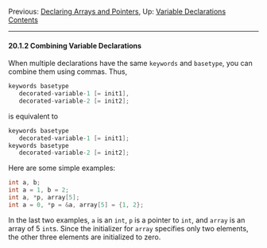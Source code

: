 Previous: [Declaring Arrays and
Pointers](Declaring-Arrays-and-Pointers.md), Up: [Variable
Declarations](Variable-Declarations.md)  
[Contents](index.md#SEC_Contents "Table of contents")  

------------------------------------------------------------------------


#### 20.1.2 Combining Variable Declarations 


When multiple declarations have the same `keywords` and
`basetype`, you can combine them using commas. Thus,

``` C
keywords basetype
   decorated-variable-1 [= init1],
   decorated-variable-2 [= init2];
```

is equivalent to

``` C
keywords basetype
   decorated-variable-1 [= init1];
keywords basetype
   decorated-variable-2 [= init2];
```

Here are some simple examples:

``` C
int a, b;
int a = 1, b = 2;
int a, *p, array[5];
int a = 0, *p = &a, array[5] = {1, 2};
```

In the last two examples, `a` is an `int`, `p` is a pointer to `int`,
and `array` is an array of 5 `int`s. Since the initializer for `array`
specifies only two elements, the other three elements are initialized to
zero.
